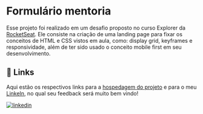
# Formulário mentoria

Esse projeto foi realizado em um desafio proposto no curso Explorer da [RocketSeat](https://app.rocketseat.com.br/). Ele consiste na criação de uma landing page para fixar os conceitos de HTML e CSS vistos em aula, como: display grid, keyframes e responsividade, além de ter sido usado o conceito mobile first em seu desenvolvimento.


## 🔗 Links

Aqui estão os respectivos links para a [hospedagem do projeto](https://gabrielzleonardo.github.io/explorer-space-cream-html/) e para o meu [LinkeIn](https://www.linkedin.com/in/gabrielzleonardo/), no qual seu feedback será muito bem vindo!

[![linkedin](https://img.shields.io/badge/linkedin-0A66C2?style=for-the-badge&logo=linkedin&logoColor=white)](https://www.linkedin.com/in/gabrielzleonardo/)
